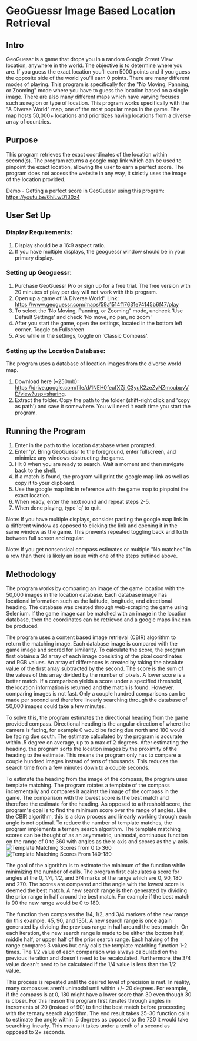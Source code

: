 # GeoGuessr Image Based Location Retrieval

## **Intro**

GeoGuessr is a game that drops you in a random Google Street View location, anywhere in the world. The objective is to determine where you are. If you guess the exact location you'll earn 5000 points and if you guess the opposite side of the world you'll earn 0 points. There are many different modes of playing. This program is specifically for the "No Moving, Panning, or Zooming" mode where you have to guess the location based on a single image. There are also many different maps which have varying focuses such as region or type of location. This program works specifically with the "A Diverse World" map, one of the most popular maps in the game. The map hosts 50,000+ locations and prioritizes having locations from a diverse array of countries. 

## **Purpose**

This program retrieves the exact coordinates of the location within second(s). The program returns a google map link which can be used to pinpoint the exact location, allowing the user to earn a perfect score. The program does not access the website in any way, it strictly uses the image of the location provided. 

Demo - Getting a perfect score in GeoGuessr using this program: https://youtu.be/6hiLwD130z4

## **User Set Up**

### Display Requirements:

1. Display should be a 16:9 aspect ratio. 
2. If you have multiple displays, the geoguessr window should be in your primary display. 

### Setting up Geoguessr:

1. Purchase GeoGuessr Pro or sign up for a free trial. The free version with 20 minutes of play per day will not work with this program. 
2. Open up a game of 'A Diverse World'. Link: https://www.geoguessr.com/maps/59a1514f17631e74145b6f47/play
3. To select the 'No Moving, Panning, or Zooming" mode, uncheck 'Use Default Settings' and check 'No move, no pan, no zoom'
4. After you start the game, open the settings, located in the bottom left corner. Toggle on Fullscreen
5. Also while in the settings, toggle on 'Classic Compass'.

### Setting up the Location Database: 

The program uses a database of location images from the diverse world map. 

1. Download here (~250mb): https://drive.google.com/file/d/1NEH0feufXZj_C3yuK2zeZvNZmoubpyVD/view?usp=sharing. 
2. Extract the folder. Copy the path to the folder (shift-right click and 'copy as path') and save it somewhere. You will need it each time you start the program. 

## **Running the Program**

1. Enter in the path to the location database when prompted. 
2. Enter 'p'. Bring GeoGuessr to the foreground, enter fullscreen, and minimize any windows obstructing the game. 
3. Hit 0 when you are ready to search. Wait a moment and then navigate back to the shell. 
4. If a match is found, the program will print the google map link as well as copy it to your clipboard. 
5. Use the google map link in reference with the game map to pinpoint the exact location. 
6. When ready, enter the next round and repeat steps 2-5. 
7. When done playing, type 'q' to quit. 

Note: If you have multiple displays, consider pasting the google map link in a different window as opposed to clicking the link and opening it in the same window as the game. This prevents repeated toggling back and forth between full screen and regular. 

Note: If you get nonsensical compass estimates or multiple "No matches" in a row than there is likely an issue with one of the steps outlined above. 

## **Methodology**

The program works by comparing an image of the game location with the 50,000 images in the location database. Each database image has locational information such as the latitude, longitude, and directional heading. The database was created through web-scraping the game using Selenium. If the game image can be matched with an image in the location database, then the coordinates can be retrieved and a google maps link can be produced. 

The program uses a content based image retrieval (CBIR) algorithm to return the matching image. Each database image is compared with the game image and scored for similarity. To calculate the score, the program first obtains a 3d array of each image consisting of the pixel coordinates and RGB values. An array of differences is created by taking the absolute value of the first array subtracted by the second. The score is the sum of the values of this array divided by the number of pixels. A lower score is a better match. If a comparison yields a score under a specified threshold, the location information is returned and the match is found. However, comparing images is not fast. Only a couple hundred comparisons can be made per second and therefore linearly searching through the database of 50,000 images could take a few minutes. 

To solve this, the program estimates the directional heading from the game provided compass. Directional heading is the angular direction of where the camera is facing, for example 0 would be facing due north and 180 would be facing due south. The estimate calculated by the program is accurate within .5 degree on average, up to a max of 2 degrees. After estimating the heading, the program sorts the location images by the proximity of the heading to the estimate. This means the program only has to compare a couple hundred images instead of tens of thousands. This reduces the search time from a few minutes down to a couple seconds. 

To estimate the heading from the image of the compass, the program uses template matching. The program rotates a template of the compass incrementally and compares it against the image of the compass in the game. The comparison with the lowest score is the best match and therefore the estimate for the heading. As opposed to a threshold score, the program's goal is to find the minimum score over the range of angles. Like the CBIR algorithm, this is a slow process and linearly working through each angle is not optimal. To reduce the number of template matches, the program implements a ternary search algorithm. The template matching scores can be thought of as an asymmetric, unimodal, continuous function on the range of 0 to 360 with angles as the x-axis and scores as the y-axis. 
![Template Matching Scores from 0 to 360](https://user-images.githubusercontent.com/54292238/147978355-4b42de4c-32cd-4df3-96ce-ec7329335130.png)
![Template Matching Scores From 140-180](https://user-images.githubusercontent.com/54292238/147978359-1fbae74a-d965-497c-8c92-e3d323eeaf0b.png)

The goal of the algorithm is to estimate the minimum of the function while minimizing the number of calls. The program first calculates a score for angles at the 0, 1/4, 1/2, and 3/4 marks of the range which are 0, 90, 180 and 270. The scores are compared and the angle with the lowest score is deemed the best match. A new search range is then generated by dividing the prior range in half around the best match. For example if the best match is 90 the new range would be 0 to 180. 

The function then compares the 1/4, 1/2, and 3/4 markers of the new range (in this example, 45, 90, and 135). A new search range is once again generated by dividing the previous range in half around the best match. On each iteration, the new search range is made to be either the bottom half, middle half, or upper half of the prior search range. Each halving of the range compares 3 values but only calls the template matching function 1-2 times. The 1/2 value of each comparison was always calculated on the previous iteration and doesn't need to be recalculated. Furthermore, the 3/4 value doesn't need to be calculated if the 1/4 value is less than the 1/2 value. 

This process is repeated until the desired level of precision is met. In reality, many compasses aren't unimodal until within +/- 20 degrees. For example, if the compass is at 0, 180 might have a lower score than 30 even though 30 is closer. For this reason the program first iterates through angles in increments of 20 (instead of 90) to find the best match before proceeding with the ternary search algorithm. The end result takes 25-30 function calls to estimate the angle within .5 degrees as opposed to the 720 it would take searching linearly. This means it takes under a tenth of a second as opposed to 2+ seconds. 

